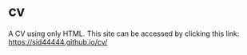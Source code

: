 # cv
A CV using only HTML.
This site can be accessed by clicking this link: https://sid44444.github.io/cv/

